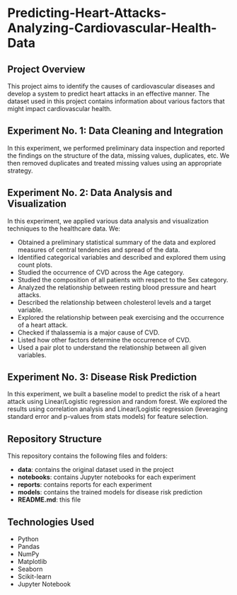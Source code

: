 # Predicting-Heart-Attacks-Analyzing-Cardiovascular-Health-Data


## Project Overview

This project aims to identify the causes of cardiovascular diseases and develop a system to predict heart attacks in an effective manner. The dataset used in this project contains information about various factors that might impact cardiovascular health.

## Experiment No. 1: Data Cleaning and Integration

In this experiment, we performed preliminary data inspection and reported the findings on the structure of the data, missing values, duplicates, etc. We then removed duplicates and treated missing values using an appropriate strategy.

## Experiment No. 2: Data Analysis and Visualization

In this experiment, we applied various data analysis and visualization techniques to the healthcare data. We:
- Obtained a preliminary statistical summary of the data and explored measures of central tendencies and spread of the data.
- Identified categorical variables and described and explored them using count plots.
- Studied the occurrence of CVD across the Age category.
- Studied the composition of all patients with respect to the Sex category.
- Analyzed the relationship between resting blood pressure and heart attacks.
- Described the relationship between cholesterol levels and a target variable.
- Explored the relationship between peak exercising and the occurrence of a heart attack.
- Checked if thalassemia is a major cause of CVD.
- Listed how other factors determine the occurrence of CVD.
- Used a pair plot to understand the relationship between all given variables.

## Experiment No. 3: Disease Risk Prediction

In this experiment, we built a baseline model to predict the risk of a heart attack using Linear/Logistic regression and random forest. We explored the results using correlation analysis and Linear/Logistic regression (leveraging standard error and p-values from stats models) for feature selection.

## Repository Structure

This repository contains the following files and folders:
- **data**: contains the original dataset used in the project
- **notebooks**: contains Jupyter notebooks for each experiment
- **reports**: contains reports for each experiment
- **models**: contains the trained models for disease risk prediction
- **README.md**: this file

## Technologies Used

- Python
- Pandas
- NumPy
- Matplotlib
- Seaborn
- Scikit-learn
- Jupyter Notebook
